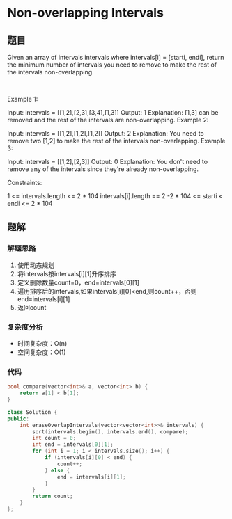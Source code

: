# Non-overlapping Intervals
## 题目
Given an array of intervals intervals where intervals[i] = [starti, endi], return the minimum number of intervals you need to remove to make the rest of the intervals non-overlapping.

 

Example 1:

Input: intervals = [[1,2],[2,3],[3,4],[1,3]]
Output: 1
Explanation: [1,3] can be removed and the rest of the intervals are non-overlapping.
Example 2:

Input: intervals = [[1,2],[1,2],[1,2]]
Output: 2
Explanation: You need to remove two [1,2] to make the rest of the intervals non-overlapping.
Example 3:

Input: intervals = [[1,2],[2,3]]
Output: 0
Explanation: You don't need to remove any of the intervals since they're already non-overlapping.
 

Constraints:

1 <= intervals.length <= 2 * 104
intervals[i].length == 2
-2 * 104 <= starti < endi <= 2 * 104

## 题解
### 解题思路
1. 使用动态规划
2. 将intervals按intervals[i][1]升序排序
3. 定义删除数量count=0，end=intervals[0][1]
4. 遍历排序后的intervals,如果intervals[i][0]<end,则count++，否则end=intervals[i][1]
5. 返回count

### 复杂度分析
+ 时间复杂度：O(n)
+ 空间复杂度：O(1)
### 代码

```cpp
bool compare(vector<int>& a, vector<int> b) {
    return a[1] < b[1];
}

class Solution {
public:
    int eraseOverlapIntervals(vector<vector<int>>& intervals) {
        sort(intervals.begin(), intervals.end(), compare);
        int count = 0;
        int end = intervals[0][1];
        for (int i = 1; i < intervals.size(); i++) {
            if (intervals[i][0] < end) {
                count++;
            } else {
                end = intervals[i][1];
            }
        }
        return count;
    }
};